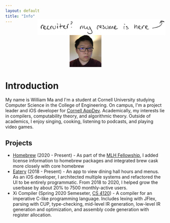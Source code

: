 ```yaml
---
layout: default
title: "Info"
---
```


<img src="resumelink.jpg" height="50px" style="float: right; margin-top:-30px;">

<center style="clear: right;">
<img class="profile_picture" src="pfp.JPG" alt="Profile Picture" width="100px" height="100px">
</center>

# Introduction

My name is William Ma and I'm a student at Cornell University studying Computer Science in the College of Engineering. On campus, I'm a project leader and iOS developer for [Cornell AppDev](https://www.cornellappdev.com/). Academically, my interests lie in compilers, computability theory, and algorithmic theory. Outside of academics, I enjoy singing, cooking, listening to podcasts, and playing video games.

## Projects
 * [Homebrew](https://brew.sh/) (2020 - Present) - As part of the [MLH Fellowship](https://fellowship.mlh.io/), I added license information to homebrew packages and integrated brew cask more closely with core homebrew
 * [Eatery](https://www.cornellappdev.com/eatery) (2018 - Present) - An app to view dining hall hours and menus. As an iOS developer, I architected multiple systems and refactored the UI to be entirely programmatic. From 2018 to 2020, I helped grow the userbase by about 20% to 7500 monthly-active users.
 * Xi Compiler (Spring 2020 Semeseter, [CS 4120](https://www.cs.cornell.edu/courses/cs4120/2020sp/)) - A compiler for an imperative C-like programming language. Includes lexing with JFlex, parsing with CUP, type-checking, mid-level IR generation, low-level IR generation and optimization, and assembly code generation with register allocation.